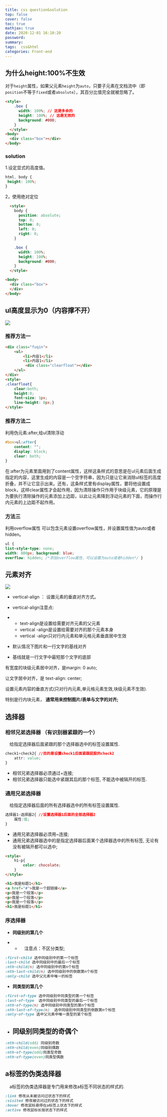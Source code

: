 ```yaml
---
title: css question&solution
top: false
cover: false
toc: true
mathjax: true
date: 2020-12-01 16:10:20
password:
summary:
tags:  css&html
categories: Front-end
---
```


## 为什么height:100%不生效

对于`height`属性，如果父元素`height`为`auto`，只要子元素在文档流中（即`position`不等于`fixed`或者`absolute`），其百分比值完全就被忽略了。

```html
<style>
    .box {
      width: 100%; // 这是多余的
      height: 100%; // 这是无效的
      background: #000;
    }
  </style> 
<body>
  <div class="box"></div>
</body>
```

### solution

1.设定显式的高度值。

```CSS
html, body {
 height: 100%;
}
```

2，使用绝对定位

```html
  <style>
    body {
      position: absolute;
      top: 0;
      bottom: 0;
      left: 0;
      right: 0;
    }

    .box {
      width: 100%;
      height: 100%;
      background: #000;
    }
  </style>

<body>
  <div class="box">
  </div>
</body>
```



## ul高度显示为0（内容撑不开）

![](css-question-solution/1606914092190.png)

### 推荐方法一

```html
<div class="fuqin">
    <ul>
        <li>内容1</li>
        <li>内容1</li>
         <div class="clearfloat"></div>
    </ul>
</div> 
<style>
.clearfloat{
    clear:both;
    height:0;
    font-size: 1px;
    line-height: 0px;} 
</style>
```

### 推荐方法二

利用伪元素:after,给ul清除浮动

```css
#box>ul:after{
    content: "";
    display: block;
    clear: both;
}
```

在:after为元素里面用到了content属性，这样这条样式的意思是在ul元素后面生成指定的内容，这里生成的内容是一个空字符串，因为只是让它来消除ul标签的高度折叠，并不让它显示出来。还有，这条样式里有display属性，要将他设置成block，这样clear属性才会起作用，因为清除操作只作用于块级元素，它的原理是为要执行清除操作的元素添加上边距，以此让元素降到浮动元素的下面，而操作行内元素的上边距不起作用。

### 方法三

 利用overflow属性 
可以包含元素设置overflow属性，并设置属性值为auto或者hidden。

```css
ul { 
list-style-type: none; 
width: 800px; background: blue; 
overflow: hidden; /*添加overflow属性，可以设置为auto或者hidden*/ }
```

## 元素对齐

![](css-question-solution/1606991751651.png)

- vertical-align ： 设置元素的垂直对齐方式。

- vertical-align注意点:

- - text-align是设置给需要对齐元素的父元素
  - vertical -align是设置给需要对齐的那个元素本身
  - vertical -align只对行内元素和单元格元素垂直居中生效

- 默认情况下图片和一行文字的基线对齐
- 基线就是一行文字中最短那个文字的底部

有宽度的块级元素居中对齐，是margin: 0 auto;

让文字居中对齐，是 text-align: center;

设置元素内容的垂直方式(只对行内元素,单元格元素生效,块级元素不生效).

特别是行内块元素， **通常用来控制图片/表单与文字的对齐;**

## 选择器

### 相邻兄弟选择器 （有识别器紧跟的一个）

 给指定选择器后面紧跟的那个选择器选中的标签设置属性.

```css
check1+check2{ //目的是设置check1后面紧跟屁股的check2 
    attr: value;
}
```

- 相邻兄弟选择器必须通过+连接;
- 相邻兄弟选择器只能选中紧跟其后的那个标签, 不能选中被隔开的标签.

### 通用兄弟选择器

 给指定选择器后面的所有选择器选中的所有标签设置属性.

```css
选择器1~选择器2{ //设置选择器1后面的全部选择器2
    属性:值;
}
```

- 通用兄弟选择器必须用~连接;
- 通用兄弟选择器选中的是指定选择器后面某个选择器选中的所有标签, 无论有没有被隔开都可以选中;

```html
<style>
    h1~p{
        color: chocolate;
    }
</style>

<h1>我是标题1</h1>
<a href="#">我是一个超链接</a>
<p>我是一个段落</p>
<p>我是一个段落</p>
<p>我是一个段落</p>
<h1>我是标题1</h1>
```

### 序选择器

- **同级别的第几个**

- -  注意点：不区分类型;

```css
:first-child 选中同级别中的第一个标签
:last-child 选中同级别中的最后一个标签
:nth-child(n) 选中同级别中的第n个标签
:nth-last-child(n) 选中同级别中的倒数第n个标签
:only-child 选中父元素中唯一的标签
```

- **同类型的第几个**

```css
:first-of-type 选中同级别中同类型的第一个标签
:last-of-type  选中同级别中同类型的最后一个标签
:nth-of-type(n) 选中同级别中同类型的第n个标签
:nth-last-of-type(n)  选中同级别中同类型的倒数第n个标签
:only-of-type 选中父元素中唯一类型的某个标签
```

- ## **同级别同类型的奇偶个**

```css
:nth-child(odd) 同级别奇数
:nth-child(even)同级别偶数
:nth-of-type(odd)同类型奇数
:nth-of-type(even)同类型偶数
```



## a标签的伪类选择器

 a标签的伪类选择器是专门用来修改a标签不同状态的样式的.

```css
:link 修改从未被访问过状态下的样式
:visited 修改被访问过的状态下的样式
:hover 修改鼠标悬停在a标签上状态下的样式
:active 修改鼠标长按状态下的样式
```